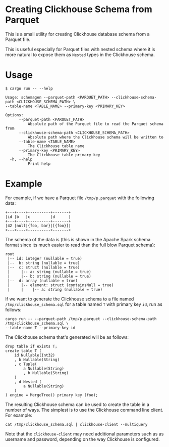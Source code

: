 # Creating Clickhouse Schema from Parquet

This is a small utility for creating Clickhouse database schema from a Parquet file. 

This is useful especially for Parquet files with nested schema where it is more natural 
to expose them as `Nested` types in the Clickhouse schema.


# Usage

```
$ cargo run -- --help

Usage: schemagen --parquet-path <PARQUET_PATH> --clickhouse-schema-path <CLICKHOUSE_SCHEMA_PATH> \
--table-name <TABLE_NAME> --primary-key <PRIMARY_KEY>

Options:
      --parquet-path <PARQUET_PATH>
          Absolute path of the Parquet file to read the Parquet schema from
      --clickhouse-schema-path <CLICKHOUSE_SCHEMA_PATH>
          Absolute path where the Clickhouse schema will be written to
      --table-name <TABLE_NAME>
          The Clickhouse table name
      --primary-key <PRIMARY_KEY>
          The Clickhouse table primary key
  -h, --help
          Print help
```

# Example

For example, if we have a Parquet file `/tmp/p.parquet` with the following data:

```
+---+----+----------+-------+
|id |b   |c         |d      |
+---+----+----------+-------+
|42 |null|{foo, bar}|[{foo}]|
+---+----+----------+-------+
```

The schema of the data is (this is shown in the Apache Spark schema format since its much easier 
to read than the full blow Parquet schema):
```
root
 |-- id: integer (nullable = true)
 |--  b: string (nullable = true)
 |--  c: struct (nullable = true)
 |     |-- a: string (nullable = true)
 |     |-- b: string (nullable = true)
 |--  d: array (nullable = true)
 |     |-- element: struct (containsNull = true)
 |     |    |-- a: string (nullable = true)
```

If we want to generate the Clickhouse schema to a file named `/tmp/clickhouse_schema.sql` for 
a table named `T` with primary key `id`, run as follows:

```
cargo run -- --parquet-path /tmp/p.parquet --clickhouse-schema-path /tmp/clickhouse_schema.sql \
--table-name T --primary-key id
```

The Clickhouse schema that's generated will be as follows:
```
drop table if exists T;
create table T (
    id Nullable(Int32)
    , b Nullable(String)
    , c Tuple(
        a Nullable(String)
        , b Nullable(String)
    )
    , d Nested (
        a Nullable(String)
    )
) engine = MergeTree() primary key (foo);
```

The resulting Clickhouse schema can be used to create the table in a number of ways.  The simplest 
is to use the Clickhouse command line client.  For example:

```
cat /tmp/clickhouse_schema.sql | clickhouse-client --multiquery
```

Note that the `clickhouse-client` may need additional parameters such as as username and 
password, depending on the way Clickhouse is configured.
